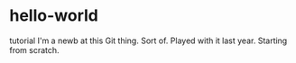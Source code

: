 # hello-world
tutorial
I'm a newb at this Git thing. Sort of. Played with it last year. Starting from scratch.
